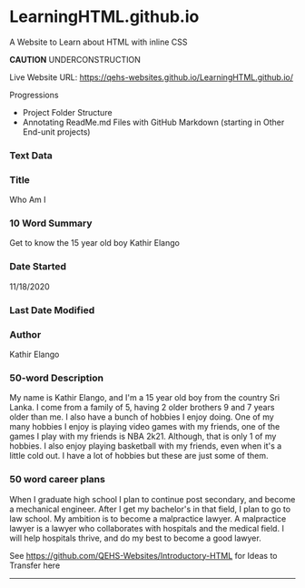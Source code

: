 # LearningHTML.github.io
A Website to Learn about HTML with inline CSS

**CAUTION** UNDERCONSTRUCTION

Live Website URL: https://qehs-websites.github.io/LearningHTML.github.io/

Progressions
- Project Folder Structure
- Annotating ReadMe.md Files with GitHub Markdown (starting in Other End-unit projects)

### Text Data


### Title

Who Am I


### 10 Word Summary

Get to know the 15 year old boy Kathir Elango

### Date Started

11/18/2020

### Last Date Modified

### Author

Kathir Elango


### 50-word Description

My name is Kathir Elango, and I'm a 15 year old boy from the country Sri Lanka. I come from a family of 5, having 2 older brothers 9 and 7 years older than me. I also have a bunch of hobbies I enjoy doing. One of my many hobbies I enjoy is playing video games with my friends, one of the games I play with my friends is NBA 2k21. Although, that is only 1 of my hobbies. I also enjoy playing basketball with my friends, even when it's a little cold out. I have a lot of hobbies but these are just some of them.

### 50 word career plans

When I graduate high school I plan to continue post secondary, and become a mechanical engineer. After I get my bachelor's in that field, I plan to go to law school. My ambition is to become a malpractice lawyer. A malpractice lawyer is a lawyer who collaborates with hospitals and the medical field. I will help hospitals thrive, and do my best to become a good lawyer.


See https://github.com/QEHS-Websites/Introductory-HTML for Ideas to Transfer here

---
